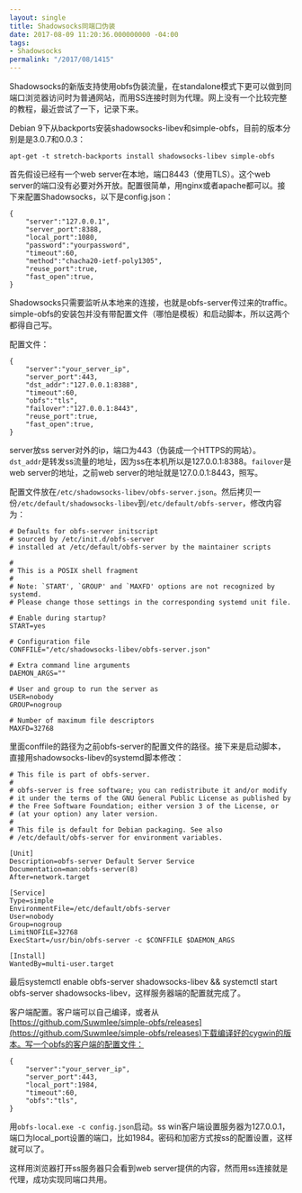 ```yaml
---
layout: single
title: Shadowsocks同端口伪装
date: 2017-08-09 11:20:36.000000000 -04:00
tags:
- Shadowsocks
permalink: "/2017/08/1415"
---
```

Shadowsocks的新版支持使用obfs伪装流量，在standalone模式下更可以做到同端口浏览器访问时为普通网站，而用SS连接时则为代理。网上没有一个比较完整的教程，最近尝试了一下，记录下来。

Debian 9下从backports安装shadowsocks-libev和simple-obfs，目前的版本分别是是3.0.7和0.0.3：

```
apt-get -t stretch-backports install shadowsocks-libev simple-obfs
```

首先假设已经有一个web server在本地，端口8443（使用TLS）。这个web server的端口没有必要对外开放。配置很简单，用nginx或者apache都可以。接下来配置Shadowsocks，以下是config.json：
```
{
	"server":"127.0.0.1",
	"server_port":8388,
	"local_port":1080,
	"password":"yourpassword",
	"timeout":60,
	"method":"chacha20-ietf-poly1305",
	"reuse_port":true,
	"fast_open":true,
}
```
Shadowsocks只需要监听从本地来的连接，也就是obfs-server传过来的traffic。simple-obfs的安装包并没有带配置文件（哪怕是模板）和启动脚本，所以这两个都得自己写。

配置文件：
```
{
	"server":"your_server_ip",
	"server_port":443,
	"dst_addr":"127.0.0.1:8388",
	"timeout":60,
	"obfs":"tls",
	"failover":"127.0.0.1:8443",
	"reuse_port":true,
	"fast_open":true,
}
```
server放ss server对外的ip，端口为443（伪装成一个HTTPS的网站）。`dst_addr`是转发ss流量的地址，因为ss在本机所以是127.0.0.1:8388。`failover`是web server的地址，之前web server的地址就是127.0.0.1:8443，照写。

配置文件放在`/etc/shadowsocks-libev/obfs-server.json`。然后拷贝一份`/etc/default/shadowsocks-libev`到`/etc/default/obfs-server`，修改内容为：

```
# Defaults for obfs-server initscript
# sourced by /etc/init.d/obfs-server
# installed at /etc/default/obfs-server by the maintainer scripts

#
# This is a POSIX shell fragment
#
# Note: `START', `GROUP' and `MAXFD' options are not recognized by systemd.
# Please change those settings in the corresponding systemd unit file.

# Enable during startup?
START=yes

# Configuration file
CONFFILE="/etc/shadowsocks-libev/obfs-server.json"

# Extra command line arguments
DAEMON_ARGS=""

# User and group to run the server as
USER=nobody
GROUP=nogroup

# Number of maximum file descriptors
MAXFD=32768
```

里面conffile的路径为之前obfs-server的配置文件的路径。接下来是启动脚本，直接用shadowsocks-libev的systemd脚本修改：

```
# This file is part of obfs-server.
#
# obfs-server is free software; you can redistribute it and/or modify
# it under the terms of the GNU General Public License as published by
# the Free Software Foundation; either version 3 of the License, or
# (at your option) any later version.
#
# This file is default for Debian packaging. See also
# /etc/default/obfs-server for environment variables.

[Unit]
Description=obfs-server Default Server Service
Documentation=man:obfs-server(8)
After=network.target

[Service]
Type=simple
EnvironmentFile=/etc/default/obfs-server
User=nobody
Group=nogroup
LimitNOFILE=32768
ExecStart=/usr/bin/obfs-server -c $CONFFILE $DAEMON_ARGS

[Install]
WantedBy=multi-user.target
```

最后systemctl enable obfs-server shadowsocks-libev && systemctl start obfs-server shadowsocks-libev，这样服务器端的配置就完成了。


客户端配置。客户端可以自己编译，或者从[https://github.com/Suwmlee/simple-obfs/releases](https://github.com/Suwmlee/simple-obfs/releases)下载编译好的cygwin的版本。写一个obfs的客户端的配置文件：

```
{
	"server":"your_server_ip",
	"server_port":443,
	"local_port":1984,
	"timeout":60,
	"obfs":"tls",
}
```

用`obfs-local.exe -c config.json`启动。ss win客户端设置服务器为127.0.0.1，端口为local_port设置的端口，比如1984。密码和加密方式按ss的配置设置，这样就可以了。

这样用浏览器打开ss服务器只会看到web server提供的内容，然而用ss连接就是代理，成功实现同端口共用。